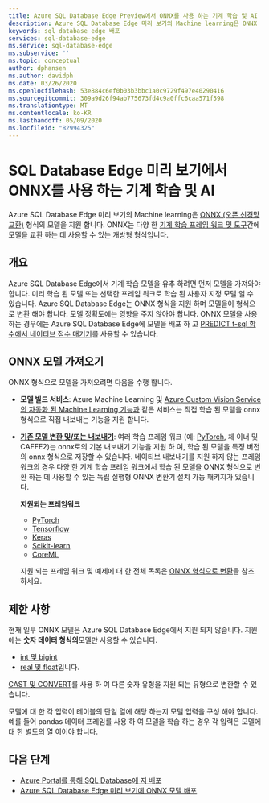 ```yaml
---
title: Azure SQL Database Edge Preview에서 ONNX를 사용 하는 기계 학습 및 AI | Microsoft Docs
description: Azure SQL Database Edge 미리 보기의 Machine learning은 ONNX (오픈 신경망 교환) 형식의 모델을 지원 합니다. ONNX는 다양 한 기계 학습 프레임 워크 및 도구 간에 모델을 교환 하는 데 사용할 수 있는 개방형 형식입니다.
keywords: sql database edge 배포
services: sql-database-edge
ms.service: sql-database-edge
ms.subservice: ''
ms.topic: conceptual
author: dphansen
ms.author: davidph
ms.date: 03/26/2020
ms.openlocfilehash: 53e884c6ef0b03b3bbc1a0c9729f497e40290416
ms.sourcegitcommit: 309a9d26f94ab775673fd4c9a0ffc6caa571f598
ms.translationtype: MT
ms.contentlocale: ko-KR
ms.lasthandoff: 05/09/2020
ms.locfileid: "82994325"
---
```

# <a name="machine-learning-and-ai-with-onnx-in-sql-database-edge-preview"></a>SQL Database Edge 미리 보기에서 ONNX를 사용 하는 기계 학습 및 AI

Azure SQL Database Edge 미리 보기의 Machine learning은 [ONNX (오픈 신경망 교환)](https://onnx.ai/) 형식의 모델을 지원 합니다. ONNX는 다양 한 [기계 학습 프레임 워크 및 도구](https://onnx.ai/supported-tools)간에 모델을 교환 하는 데 사용할 수 있는 개방형 형식입니다.

## <a name="overview"></a>개요

Azure SQL Database Edge에서 기계 학습 모델을 유추 하려면 먼저 모델을 가져와야 합니다. 미리 학습 된 모델 또는 선택한 프레임 워크로 학습 된 사용자 지정 모델 일 수 있습니다. Azure SQL Database Edge는 ONNX 형식을 지원 하며 모델을이 형식으로 변환 해야 합니다. 모델 정확도에는 영향을 주지 않아야 합니다. ONNX 모델을 사용 하는 경우에는 Azure SQL Database Edge에 모델을 배포 하 고 [PREDICT t-sql 함수에서 네이티브 점수 매기기](/sql/advanced-analytics/sql-native-scoring/)를 사용할 수 있습니다.

## <a name="get-onnx-models"></a>ONNX 모델 가져오기

ONNX 형식으로 모델을 가져오려면 다음을 수행 합니다.

- **모델 빌드 서비스**: Azure Machine Learning 및 [Azure Custom Vision Service](https://docs.microsoft.com/azure/cognitive-services/custom-vision-service/getting-started-build-a-classifier) [의 자동화 된 Machine Learning 기능과](https://github.com/Azure/MachineLearningNotebooks/blob/master/how-to-use-azureml/automated-machine-learning/classification-bank-marketing-all-features/auto-ml-classification-bank-marketing-all-features.ipynb) 같은 서비스는 직접 학습 된 모델을 onnx 형식으로 직접 내보내는 기능을 지원 합니다.

- [**기존 모델 변환 및/또는 내보내기**](https://github.com/onnx/tutorials#converting-to-onnx-format): 여러 학습 프레임 워크 (예: [PyTorch](https://pytorch.org/docs/stable/onnx.html), 체 이너 및 CAFFE2)는 onnx로의 기본 내보내기 기능을 지원 하 여, 학습 된 모델을 특정 버전의 onnx 형식으로 저장할 수 있습니다. 네이티브 내보내기를 지원 하지 않는 프레임 워크의 경우 다양 한 기계 학습 프레임 워크에서 학습 된 모델을 ONNX 형식으로 변환 하는 데 사용할 수 있는 독립 실행형 ONNX 변환기 설치 가능 패키지가 있습니다.

     **지원되는 프레임워크**
   * [PyTorch](http://pytorch.org/docs/master/onnx.html)
   * [Tensorflow](https://github.com/onnx/tensorflow-onnx)
   * [Keras](https://github.com/onnx/keras-onnx)
   * [Scikit-learn](https://github.com/onnx/sklearn-onnx)
   * [CoreML](https://github.com/onnx/onnxmltools)
    
    지원 되는 프레임 워크 및 예제에 대 한 전체 목록은 [ONNX 형식으로 변환](https://github.com/onnx/tutorials#converting-to-onnx-format)을 참조 하세요.

## <a name="limitations"></a>제한 사항

현재 일부 ONNX 모델은 Azure SQL Database Edge에서 지원 되지 않습니다. 지원에는 **숫자 데이터 형식의**모델만 사용할 수 있습니다.

- [int 및 bigint](https://docs.microsoft.com/sql/t-sql/data-types/int-bigint-smallint-and-tinyint-transact-sql)
- [real 및 float](https://docs.microsoft.com/sql/t-sql/data-types/float-and-real-transact-sql)입니다.
  
[CAST 및 CONVERT](https://docs.microsoft.com/sql/t-sql/functions/cast-and-convert-transact-sql)를 사용 하 여 다른 숫자 유형을 지원 되는 유형으로 변환할 수 있습니다.

모델에 대 한 각 입력이 테이블의 단일 열에 해당 하는지 모델 입력을 구성 해야 합니다. 예를 들어 pandas 데이터 프레임를 사용 하 여 모델을 학습 하는 경우 각 입력은 모델에 대 한 별도의 열 이어야 합니다.

## <a name="next-steps"></a>다음 단계

- [Azure Portal를 통해 SQL Database에 지 배포](deploy-portal.md)
- [Azure SQL Database Edge 미리 보기에 ONNX 모델 배포](deploy-onnx.md)

